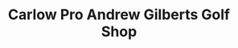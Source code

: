 ---
title: "Carlow Pro Andrew Gilberts Golf Shop"
address: "Carlow Golf Club Carlow Co. Carlow"
tel: "(059)9141745"
county: "Carlow"
category: "Golf Equipment"
type: "Content"
lat: "52.85229827"
lng: "-6.894084552"
---
